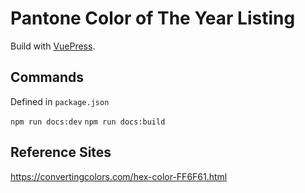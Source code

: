 # Pantone Color of The Year Listing

Build with [VuePress](https://v1.vuepress.vuejs.org/).

## Commands

Defined in `package.json`

`npm run docs:dev`
`npm run docs:build`

## Reference Sites
https://convertingcolors.com/hex-color-FF6F61.html

